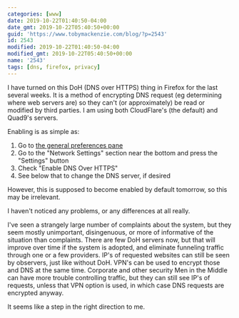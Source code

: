 ```yaml
---
categories: [www]
date: 2019-10-22T01:40:50-04:00
date_gmt: 2019-10-22T05:40:50+00:00
guid: 'https://www.tobymackenzie.com/blog/?p=2543'
id: 2543
modified: 2019-10-22T01:40:50-04:00
modified_gmt: 2019-10-22T05:40:50+00:00
name: '2543'
tags: [dns, firefox, privacy]
---
```


I have turned on this DoH (DNS over HTTPS) thing in Firefox for the last several weeks.<!--more-->  It is a method of encrypting DNS request (eg determining where web servers are) so they can't (or approximately) be read or modified by third parties.  I am using both CloudFlare's (the default) and Quad9's servers.

Enabling is as simple as:

1. Go to [the general preferences pane](about:preferences#general)
2. Go to the "Network Settings" section near the bottom and press the "Settings" button
3. Check "Enable DNS Over HTTPS"
4. See below that to change the DNS server, if desired

However, this is supposed to become enabled by default tomorrow, so this may be irrelevant.

I haven't noticed any problems, or any differences at all really.

I've seen a strangely large number of complaints about the system, but they seem mostly unimportant, disingenuous, or more of informative of the situation than complaints.  There are few DoH servers now, but that will improve over time if the system is adopted, and eliminate funneling traffic through one or a few providers.  IP's of requested websites can still be seen by observers, just like without DoH.  VPN's can be used to encrypt those and DNS at the same time.  Corporate and other security Men in the Middle can have more trouble controlling traffic, but they can still see IP's of requests, unless that VPN option is used, in which case DNS requests are encrypted anyway.

It seems like a step in the right direction to me.
